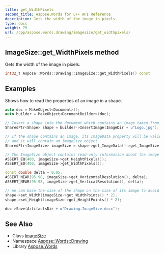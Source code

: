 ```yaml
---
title: get_WidthPixels
second_title: Aspose.Words for C++ API Reference
description: Gets the width of the image in pixels.
type: docs
weight: 79
url: /cpp/aspose.words.drawing/imagesize/get_widthpixels/
---
```

## ImageSize::get_WidthPixels method


Gets the width of the image in pixels.

```cpp
int32_t Aspose::Words::Drawing::ImageSize::get_WidthPixels() const
```


## Examples



Shows how to read the properties of an image in a shape. 
```cpp
auto doc = MakeObject<Document>();
auto builder = MakeObject<DocumentBuilder>(doc);

// Insert a shape into the document which contains an image taken from our local file system.
SharedPtr<Shape> shape = builder->InsertImage(ImageDir + u"Logo.jpg");

// If the shape contains an image, its ImageData property will be valid,
// and it will contain an ImageSize object.
SharedPtr<ImageSize> imageSize = shape->get_ImageData()->get_ImageSize();

// The ImageSize object contains read-only information about the image within the shape.
ASSERT_EQ(400, imageSize->get_HeightPixels());
ASSERT_EQ(400, imageSize->get_WidthPixels());

const double delta = 0.05;
ASSERT_NEAR(95.98, imageSize->get_HorizontalResolution(), delta);
ASSERT_NEAR(95.98, imageSize->get_VerticalResolution(), delta);

// We can base the size of the shape on the size of its image to avoid stretching the image.
shape->set_Width(imageSize->get_WidthPoints() * 2);
shape->set_Height(imageSize->get_HeightPoints() * 2);

doc->Save(ArtifactsDir + u"Drawing.ImageSize.docx");
```

## See Also

* Class [ImageSize](../)
* Namespace [Aspose::Words::Drawing](../../)
* Library [Aspose.Words](../../../)
